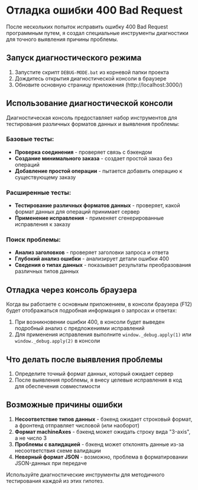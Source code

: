 # Отладка ошибки 400 Bad Request

После нескольких попыток исправить ошибку 400 Bad Request программным путем, я создал специальные инструменты диагностики для точного выявления причины проблемы.

## Запуск диагностического режима

1. Запустите скрипт `DEBUG-MODE.bat` из корневой папки проекта
2. Дождитесь открытия диагностической консоли в браузере
3. Обновите основную страницу приложения (http://localhost:3000/)

## Использование диагностической консоли

Диагностическая консоль предоставляет набор инструментов для тестирования различных форматов данных и выявления проблемы:

### Базовые тесты:
- **Проверка соединения** - проверяет связь с бэкендом
- **Создание минимального заказа** - создает простой заказ без операций
- **Добавление простой операции** - пытается добавить операцию к существующему заказу

### Расширенные тесты:
- **Тестирование различных форматов данных** - проверяет, какой формат данных для операций принимает сервер
- **Применение исправления** - применяет сгенерированные исправления к заказу

### Поиск проблемы:
- **Анализ заголовков** - проверяет заголовки запроса и ответа
- **Глубокий анализ ошибки** - анализирует детали ошибки 400
- **Сведения о типах данных** - показывает результаты преобразования различных типов данных

## Отладка через консоль браузера

Когда вы работаете с основным приложением, в консоли браузера (F12) будет отображаться подробная информация о запросах и ответах:

1. При возникновении ошибки 400, в консоли будет выведен подробный анализ с предложениями исправлений
2. Для применения исправления выполните `window._debug.apply(1)` или `window._debug.apply(2)` в консоли

## Что делать после выявления проблемы

1. Определите точный формат данных, который ожидает сервер
2. После выявления проблемы, я внесу целевые исправления в код для обеспечения совместимости

## Возможные причины ошибки

1. **Несоответствие типов данных** - бэкенд ожидает строковый формат, а фронтенд отправляет числовой (или наоборот)
2. **Формат machineAxes** - бэкенд может ожидать строку вида "3-axis", а не число 3
3. **Проблемы с валидацией** - бэкенд может отклонять данные из-за несоответствия схеме валидации
4. **Неверный формат JSON** - возможно, проблема в форматировании JSON-данных при передаче

Используйте диагностические инструменты для методичного тестирования каждой из этих гипотез.

